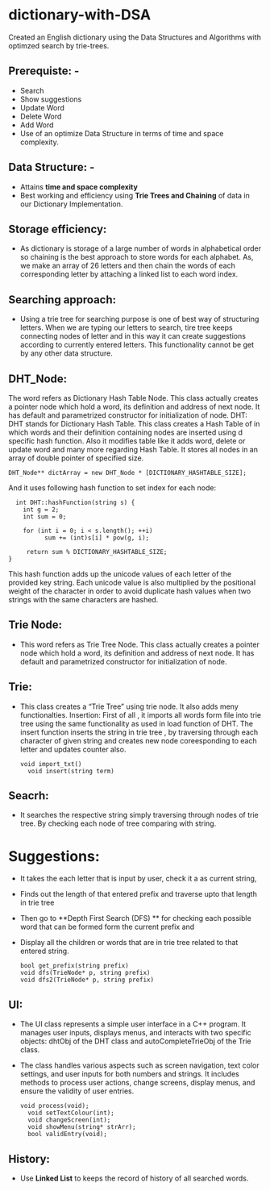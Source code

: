 # dictionary-with-DSA
Created an English dictionary using the Data Structures and Algorithms with optimzed search by trie-trees.

## Prerequiste: - 
  -	Search
  -	Show suggestions
  -	Update Word
  - Delete Word
  -	Add Word
  - Use of an optimize Data Structure in terms of time and space complexity.
## Data Structure: -
- Attains **time and space complexity**
- Best working and efficiency using **Trie Trees and Chaining** of data in our Dictionary Implementation.
## Storage efficiency:
 - As dictionary is storage of a large number of words in alphabetical order so chaining is the best approach to store words for each alphabet. As, we make an array of 26 letters and then chain the words of each corresponding letter by attaching a linked list to each word index.
## Searching approach:
 - Using a trie tree for searching purpose is one of best way of structuring letters. When we are typing our letters to search, tire tree keeps connecting nodes of letter and in this way it can create suggestions according to currently entered letters.
This functionality cannot be get by any other data structure.
## DHT_Node:
The word refers as Dictionary Hash Table Node. 
This class actually creates a pointer node which hold a word, its definition and address of next node.
It has default and parametrized constructor for initialization of node.
DHT:
DHT stands for Dictionary Hash Table.
This class creates a Hash Table of in which words and their definition containing nodes are inserted using d specific hash function. Also it modifies table like it adds word, delete or update word and many more regarding Hash Table.
It stores all nodes in an array of double pointer of specified size.

    DHT_Node** dictArray = new DHT_Node * [DICTIONARY_HASHTABLE_SIZE];
And it uses following hash function to set index for each node:
    
      int DHT::hashFunction(string s) {
	    int g = 2;
	    int sum = 0;

     	for (int i = 0; i < s.length(); ++i)
		      sum += (int)s[i] * pow(g, i);

	     return sum % DICTIONARY_HASHTABLE_SIZE;
    }

This hash function adds up the unicode values of each letter of the provided key string. Each unicode value is also multiplied by the positional weight of the character in order to avoid duplicate hash values when two strings with the same characters are hashed.

## Trie Node:
- This word refers as Trie Tree Node. 
This class actually creates a pointer node which hold a word, its definition and address of next node.
It has default and parametrized constructor for initialization of node.

					
## Trie:
- This class creates a “Trie Tree” using trie node. It also adds meny functionalties. 
Insertion:
First of all , it imports all words form file into trie tree using the same functionality as used in load function of DHT.
The insert function inserts the string in trie tree , by traversing through each character of given string and creates new node coreesponding to each letter and updates counter also.

      void import_txt()
	    void insert(string term)

## Seacrh:
- It searches the respective string simply traversing through nodes of trie tree. By checking each node of tree comparing with string.
# Suggestions:
- It takes the each letter that is input by user, check it a as current string, 
- Finds out the length of that entered prefix and traverse upto that length in trie tree
- Then go to **Depth First Search (DFS) ** for checking each possible word that can be formed form the current prefix and
- Display all the children or words that are in trie tree related to that entered string.
 
      bool get_prefix(string prefix)
      void dfs(TrieNode* p, string prefix)
      void dfs2(TrieNode* p, string prefix)
## UI:
- The UI class represents a simple user interface in a C++ program. It manages user inputs, displays menus, and interacts with two specific objects:
 dhtObj of the DHT class and autoCompleteTrieObj of the Trie class. 
- The class handles various aspects such as screen navigation, text color settings, and user inputs for both numbers and strings. It includes methods to process user actions, change screens, display menus, and ensure the validity of user entries.
	   
      void process(void);
	    void setTextColour(int);
	    void changeScreen(int);
	    void showMenu(string* strArr);
	    bool validEntry(void);
## History:
- Use **Linked List** to keeps the record of history of all searched words.
